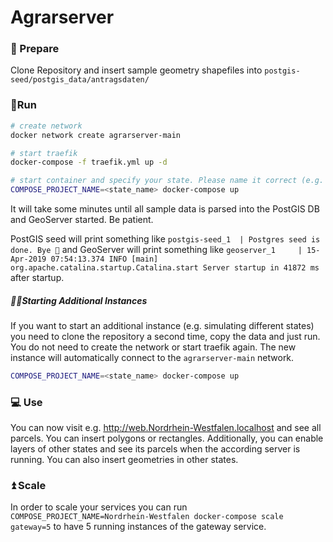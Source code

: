 # Agrarserver

### 💾 Prepare
Clone Repository and insert sample geometry shapefiles into `postgis-seed/postgis_data/antragsdaten/`

### 🏃‍Run
```sh
# create network
docker network create agrarserver-main

# start traefik
docker-compose -f traefik.yml up -d

# start container and specify your state. Please name it correct (e.g. Nordrhein-Westfalen and NOT nrw, NRW or nordrhein westfalen)!
COMPOSE_PROJECT_NAME=<state_name> docker-compose up
```
It will take some minutes until all sample data is parsed into the PostGIS DB and GeoServer started. Be patient.

PostGIS seed will print something like `postgis-seed_1  | Postgres seed is done. Bye 👋` and GeoServer will print something like `geoserver_1     | 15-Apr-2019 07:54:13.374 INFO [main] org.apache.catalina.startup.Catalina.start Server startup in 41872 ms` after startup.

##### 👯‍♀️Starting Additional Instances
If you want to start an additional instance (e.g. simulating different states) you need to clone the repository a second time, copy the data and just run. You do not need to create the network or start traefik again. The new instance will automatically connect to the `agrarserver-main` network.
```sh
COMPOSE_PROJECT_NAME=<state_name> docker-compose up
```

### 💻 Use
You can now visit e.g. http://web.Nordrhein-Westfalen.localhost and see all parcels. You can insert polygons or rectangles. Additionally, you can enable layers of other states and see its parcels when the according server is running. You can also insert geometries in other states.

### ⏫ Scale
In order to scale your services you can run `COMPOSE_PROJECT_NAME=Nordrhein-Westfalen docker-compose scale gateway=5` to have 5 running instances of the gateway service.
